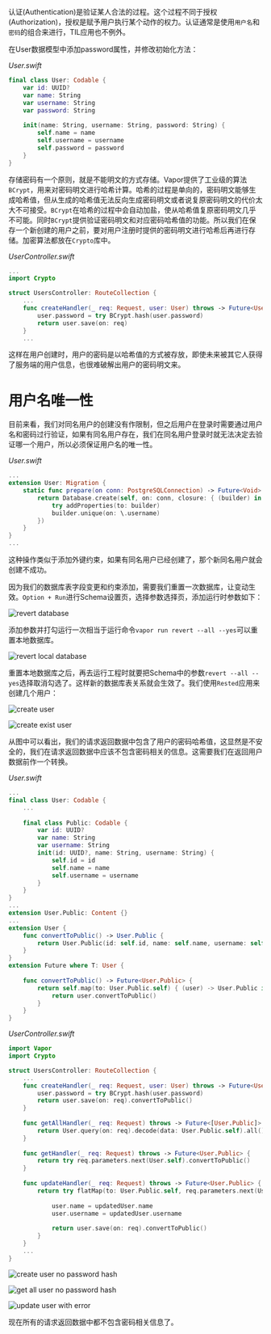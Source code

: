 认证(Authentication)是验证某人合法的过程。这个过程不同于授权(Authorization)，授权是赋予用户执行某个动作的权力。认证通常是使用`用户名`和`密码`的组合来进行，TIL应用也不例外。

在User数据模型中添加password属性，并修改初始化方法：

*User.swift*
```swift 
final class User: Codable {
    var id: UUID?
    var name: String
    var username: String
    var password: String
    
    init(name: String, username: String, password: String) {
        self.name = name
        self.username = username
        self.password = password
    }
}
```

存储密码有一个原则，就是不能明文的方式存储。Vapor提供了工业级的算法`BCrypt`，用来对密码明文进行哈希计算。哈希的过程是单向的，密码明文能够生成哈希值，但从生成的哈希值无法反向生成密码明文或者说复原密码明文的代价太大不可接受。`BCrypt`在哈希的过程中会自动加盐，使从哈希值复原密码明文几乎不可能。同时`BCrypt`提供验证密码明文和对应密码哈希值的功能。所以我们在保存一个新创建的用户之前，要对用户注册时提供的密码明文进行哈希后再进行存储。加密算法都放在`Crypto`库中。

*UserController.swift*
```swift
...
import Crypto

struct UsersController: RouteCollection {
    ...
    func createHandler(_ req: Request, user: User) throws -> Future<User> {
        user.password = try BCrypt.hash(user.password)
        return user.save(on: req)
    }
    ...
```
这样在用户创建时，用户的密码是以哈希值的方式被存放，即使未来被其它人获得了服务端的用户信息，也很难破解出用户的密码明文来。

# 用户名唯一性
目前来看，我们对同名用户的创建没有作限制，但之后用户在登录时需要通过用户名和密码过行验证，如果有同名用户存在，我们在同名用户登录时就无法决定去验证哪一个用户，所以必须保证用户名的唯一性。

*User.swift*
```swift
...
extension User: Migration {
    static func prepare(on conn: PostgreSQLConnection) -> Future<Void> {
        return Database.create(self, on: conn, closure: { (builder) in
            try addProperties(to: builder)
            builder.unique(on: \.username)
        })
    }
}
...
```
这种操作类似于添加外键约束，如果有同名用户已经创建了，那个新同名用户就会创建不成功。

因为我们的数据库表字段变更和约束添加，需要我们重置一次数据库，让变动生效。`Option + Run`进行Schema设置页，选择参数选择页，添加运行时参数如下：

![revert database](assets/xcode-revert-all-yes.png)

添加参数并打勾运行一次相当于运行命令`vapor run revert --all --yes`可以重置本地数据库。

![revert local database](assets/revert-local-database.png)

重置本地数据库之后，再去运行工程时就要把Schema中的参数`revert --all --yes`选择取消勾选了。这样新的数据库表关系就会生效了。我们使用`Rested`应用来创建几个用户：

![create user](assets/create-user.png)

![create exist user](assets/create-exist-user.png)


从图中可以看出，我们的请求返回数据中包含了用户的密码哈希值，这显然是不安全的，我们在请求返回数据中应该不包含密码相关的信息。这需要我们在返回用户数据前作一个转换。

*User.swift*
```swift
...
final class User: Codable {
    ...
    
    final class Public: Codable {
        var id: UUID?
        var name: String
        var username: String
        init(id: UUID?, name: String, username: String) {
            self.id = id
            self.name = name
            self.username = username
        }
    }
}
...
extension User.Public: Content {}
...
extension User {
    func convertToPublic() -> User.Public {
        return User.Public(id: self.id, name: self.name, username: self.username)
    }
}
extension Future where T: User {
    
    func convertToPublic() -> Future<User.Public> {
        return self.map(to: User.Public.self) { (user) -> User.Public in
            return user.convertToPublic()
        }
    }
}
```

*UserController.swift*
```swift
import Vapor
import Crypto

struct UsersController: RouteCollection {
    ...
    func createHandler(_ req: Request, user: User) throws -> Future<User.Public> {
        user.password = try BCrypt.hash(user.password)
        return user.save(on: req).convertToPublic()
    }
    
    func getAllHandler(_ req: Request) throws -> Future<[User.Public]> {
        return User.query(on: req).decode(data: User.Public.self).all()
    }
    
    func getHandler(_ req: Request) throws -> Future<User.Public> {
        return try req.parameters.next(User.self).convertToPublic()
    }
    
    func updateHandler(_ req: Request) throws -> Future<User.Public> {
        return try flatMap(to: User.Public.self, req.parameters.next(User.self), req.content.decode(User.self)) { (user, updatedUser) -> Future<User.Public> in
            
            user.name = updatedUser.name
            user.username = updatedUser.username
            
            return user.save(on: req).convertToPublic()
        }
    }
    ...
}
```

![create user no password hash](assets/create-user-no-password-hash.png)

![get all user no password hash](assets/get-all-users-no-password-hash.png)

![update user with error](assets/update-user-with-error.png)

现在所有的请求返回数据中都不包含密码相关信息了。
